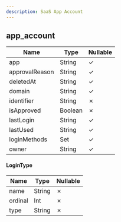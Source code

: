 ```yaml
---
description: SaaS App Account
---
```

app_account
-----------

| **Name**       | **Type** | **Nullable** |
| -------------- | -------- | ------------ |
| app            | String   | &check;      |
| approvalReason | String   | &check;      |
| deletedAt      | String   | &check;      |
| domain         | String   | &check;      |
| identifier     | String   | &cross;      |
| isApproved     | Boolean  | &cross;      |
| lastLogin      | String   | &check;      |
| lastUsed       | String   | &check;      |
| loginMethods   | Set      | &check;      |
| owner          | String   | &check;      |

#### LoginType
| **Name** | **Type** | **Nullable** |
| -------- | -------- | ------------ |
| name     | String   | &cross;      |
| ordinal  | Int      | &cross;      |
| type     | String   | &cross;      |
